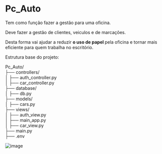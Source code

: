# Pc_Auto

Tem como função fazer a gestão para uma oficina.

Deve fazer a gestão de clientes, veiculos e de marcações. 

Desta forma vai ajudar a reduzir <strong> o uso de papel </strong> pela oficina e tornar mais eficiente para quem trabalha no escritório.

Estrutura base do projeto: 

Pc_Auto/<br>
├── controllers/<br>
│   ├── auth_controller.py<br>
│   ├── car_controller.py<br>
├── database/<br>
│   ├── db.py<br>
├── models/<br>
│   ├── cars.py<br>
├── views/<br>
│   ├── auth_view.py<br>
│   ├── main_app.py<br>
│   ├── car_view.py<br>
├── main.py<br>
├── .env<br>

![image](https://github.com/user-attachments/assets/2d2bbdac-3157-4902-954d-bc26466a9bd7)
